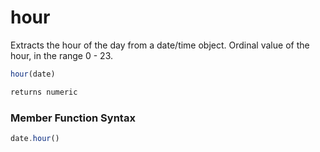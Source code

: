 # hour

Extracts the hour of the day from a date/time object.
 Ordinal value of the hour, in the range 0 - 23.

```javascript
hour(date)
```

```javascript
returns numeric
```
### Member Function Syntax

```javascript
date.hour()
```
